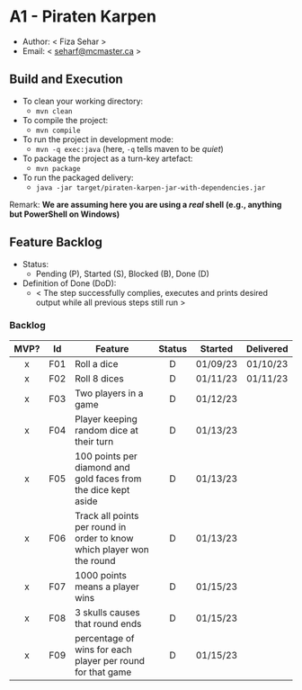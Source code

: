 # A1 - Piraten Karpen

  * Author: < Fiza Sehar >
  * Email: < seharf@mcmaster.ca >

## Build and Execution

  * To clean your working directory:
    * `mvn clean`
  * To compile the project:
    * `mvn compile`
  * To run the project in development mode:
    * `mvn -q exec:java` (here, `-q` tells maven to be _quiet_)
  * To package the project as a turn-key artefact:
    * `mvn package`
  * To run the packaged delivery:
    * `java -jar target/piraten-karpen-jar-with-dependencies.jar` 

Remark: **We are assuming here you are using a _real_ shell (e.g., anything but PowerShell on Windows)**

## Feature Backlog

 * Status: 
   * Pending (P), Started (S), Blocked (B), Done (D)
 * Definition of Done (DoD):
   * < The step successfully complies, executes and prints desired output while all previous steps still run >

### Backlog 


| MVP? | Id  | Feature  | Status  |  Started  | Delivered |
| :-:  |:-:  |---       | :-:     | :-:       | :-:       |
| x   | F01 | Roll a dice |  D | 01/09/23 | 01/10/23 |
| x   | F02 | Roll 8 dices | D | 01/11/23 | 01/11/23 |
| x   | F03 | Two players in a game | D  |  01/12/23 |
| x   | F04 | Player keeping random dice at their turn | D |01/13/23 |
| x   | F05 | 100 points per diamond and gold faces from the dice kept aside | D | 01/13/23|
| x   | F06 | Track all points per round in order to know which player won the round| D | 01/13/23 |
| x   | F07 | 1000 points means a player wins | D | 01/15/23|
| x   | F08 | 3 skulls causes that round ends | D |01/15/23 |
| x   | F09 | percentage of wins for each player per round for that game | D |01/15/23 | 
